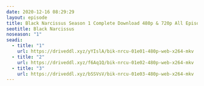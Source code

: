```yaml
---
date: 2020-12-16 08:29:29
layout: episode
title: Black Narcissus Season 1 Complete Download 480p & 720p All Episode
seotitle: Black Narcissus
noseason: "1"
seadi:
  - title: "1"
    url: https://driveddl.xyz/yYIslA/bik-nrcu-01e01-480p-web-x264-mkv
  - title: "2"
    url: https://driveddl.xyz/f6Aq1Q/bik-nrcu-01e02-480p-web-x264-mkv
  - title: "3"
    url: https://driveddl.xyz/bSSVsV/bik-nrcu-01e03-480p-web-x264-mkv
---
```

